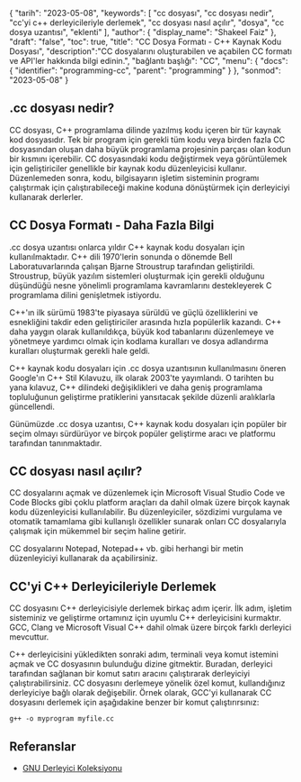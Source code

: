 {
"tarih": "2023-05-08",
  "keywords": [
"cc dosyası",
"cc dosyası nedir",
"cc'yi c++ derleyicileriyle derlemek",
"cc dosyası nasıl açılır",
"dosya",
"cc dosya uzantısı",
"eklenti"
],
  "author": {
"display_name": "Shakeel Faiz"
},
"draft": "false",
"toc": true,
"title": "CC Dosya Formatı - C++ Kaynak Kodu Dosyası",
  "description":"CC dosyalarını oluşturabilen ve açabilen CC formatı ve API'ler hakkında bilgi edinin.",
"bağlantı başlığı": "CC",
  "menu": {
    "docs": {
      "identifier": "programming-cc",
      "parent": "programming"
}
},
"sonmod": "2023-05-08"
}

## .cc dosyası nedir?

CC dosyası, C++ programlama dilinde yazılmış kodu içeren bir tür kaynak kod dosyasıdır. Tek bir program için gerekli tüm kodu veya birden fazla CC dosyasından oluşan daha büyük programlama projesinin parçası olan kodun bir kısmını içerebilir. CC dosyasındaki kodu değiştirmek veya görüntülemek için geliştiriciler genellikle bir kaynak kodu düzenleyicisi kullanır. Düzenlemeden sonra, kodu, bilgisayarın işletim sisteminin programı çalıştırmak için çalıştırabileceği makine koduna dönüştürmek için derleyiciyi kullanarak derlerler.

## CC Dosya Formatı - Daha Fazla Bilgi

.cc dosya uzantısı onlarca yıldır C++ kaynak kodu dosyaları için kullanılmaktadır. C++ dili 1970'lerin sonunda o dönemde Bell Laboratuvarlarında çalışan Bjarne Stroustrup tarafından geliştirildi. Stroustrup, büyük yazılım sistemleri oluşturmak için gerekli olduğunu düşündüğü nesne yönelimli programlama kavramlarını destekleyerek C programlama dilini genişletmek istiyordu.

C++'ın ilk sürümü 1983'te piyasaya sürüldü ve güçlü özelliklerini ve esnekliğini takdir eden geliştiriciler arasında hızla popülerlik kazandı. C++ daha yaygın olarak kullanıldıkça, büyük kod tabanlarını düzenlemeye ve yönetmeye yardımcı olmak için kodlama kuralları ve dosya adlandırma kuralları oluşturmak gerekli hale geldi.

C++ kaynak kodu dosyaları için .cc dosya uzantısının kullanılmasını öneren Google'ın C++ Stil Kılavuzu, ilk olarak 2003'te yayımlandı. O tarihten bu yana kılavuz, C++ dilindeki değişiklikleri ve daha geniş programlama topluluğunun geliştirme pratiklerini yansıtacak şekilde düzenli aralıklarla güncellendi.

Günümüzde .cc dosya uzantısı, C++ kaynak kodu dosyaları için popüler bir seçim olmayı sürdürüyor ve birçok popüler geliştirme aracı ve platformu tarafından tanınmaktadır.

## CC dosyası nasıl açılır?

CC dosyalarını açmak ve düzenlemek için Microsoft Visual Studio Code ve Code Blocks gibi çoklu platform araçları da dahil olmak üzere birçok kaynak kodu düzenleyicisi kullanılabilir. Bu düzenleyiciler, sözdizimi vurgulama ve otomatik tamamlama gibi kullanışlı özellikler sunarak onları CC dosyalarıyla çalışmak için mükemmel bir seçim haline getirir.

CC dosyalarını Notepad, Notepad++ vb. gibi herhangi bir metin düzenleyiciyi kullanarak da açabilirsiniz.

## CC'yi C++ Derleyicileriyle Derlemek

CC dosyasını C++ derleyicisiyle derlemek birkaç adım içerir. İlk adım, işletim sisteminiz ve geliştirme ortamınız için uyumlu C++ derleyicisini kurmaktır. GCC, Clang ve Microsoft Visual C++ dahil olmak üzere birçok farklı derleyici mevcuttur.

C++ derleyicisini yükledikten sonraki adım, terminali veya komut istemini açmak ve CC dosyasının bulunduğu dizine gitmektir. Buradan, derleyici tarafından sağlanan bir komut satırı aracını çalıştırarak derleyiciyi çalıştırabilirsiniz. CC dosyasını derlemeye yönelik özel komut, kullandığınız derleyiciye bağlı olarak değişebilir. Örnek olarak, GCC'yi kullanarak CC dosyasını derlemek için aşağıdakine benzer bir komut çalıştırırsınız:

```
g++ -o myprogram myfile.cc
```

## Referanslar
* [GNU Derleyici Koleksiyonu](https://en.wikipedia.org/wiki/GNU_Compiler_Collection)

